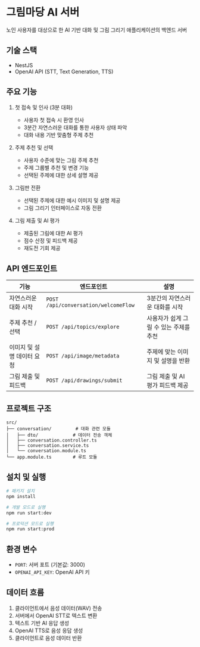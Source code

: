 # 그림마당 AI 서버

노인 사용자를 대상으로 한 AI 기반 대화 및 그림 그리기 애플리케이션의 백엔드 서버

## 기술 스택

- NestJS
- OpenAI API (STT, Text Generation, TTS)

## 주요 기능

1. 첫 접속 및 인사 (3분 대화)
   - 사용자 첫 접속 시 환영 인사
   - 3분간 자연스러운 대화를 통한 사용자 상태 파악
   - 대화 내용 기반 맞춤형 주제 추천

2. 주제 추천 및 선택
   - 사용자 수준에 맞는 그림 주제 추천
   - 주제 그룹별 추천 및 변경 기능
   - 선택된 주제에 대한 상세 설명 제공

3. 그림판 전환
   - 선택된 주제에 대한 예시 이미지 및 설명 제공
   - 그림 그리기 인터페이스로 자동 전환

4. 그림 제출 및 AI 평가
   - 제출된 그림에 대한 AI 평가
   - 점수 산정 및 피드백 제공
   - 재도전 기회 제공

## API 엔드포인트

| 기능 | 엔드포인트 | 설명 |
| --- | --- | --- |
| 자연스러운 대화 시작 | `POST /api/conversation/welcomeFlow` | 3분간의 자연스러운 대화를 시작 |
| 주제 추천 / 선택 | `POST /api/topics/explore` | 사용자가 쉽게 그릴 수 있는 주제를 추천 |
| 이미지 및 설명 데이터 요청 | `POST /api/image/metadata` | 주제에 맞는 이미지 및 설명을 반환 |
| 그림 제출 및 피드백 | `POST /api/drawings/submit` | 그림 제출 및 AI 평가 피드백 제공 |

## 프로젝트 구조

```
src/
├── conversation/         # 대화 관련 모듈
│   ├── dto/             # 데이터 전송 객체
│   ├── conversation.controller.ts
│   ├── conversation.service.ts
│   └── conversation.module.ts
└── app.module.ts        # 루트 모듈
```

## 설치 및 실행

```bash
# 패키지 설치
npm install

# 개발 모드로 실행
npm run start:dev

# 프로덕션 모드로 실행
npm run start:prod
```

## 환경 변수

- `PORT`: 서버 포트 (기본값: 3000)
- `OPENAI_API_KEY`: OpenAI API 키

## 데이터 흐름

1. 클라이언트에서 음성 데이터(WAV) 전송
2. 서버에서 OpenAI STT로 텍스트 변환
3. 텍스트 기반 AI 응답 생성
4. OpenAI TTS로 음성 응답 생성
5. 클라이언트로 음성 데이터 반환